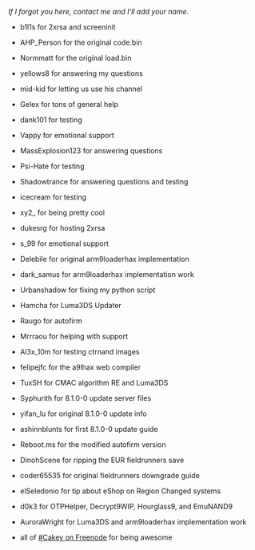 *If I forgot you here, contact me and I'll add your name.*
+ b1l1s for 2xrsa and screeninit
+ AHP_Person for the original code.bin
+ Normmatt for the original load.bin
+ yellows8 for answering my questions
+ mid-kid for letting us use his channel
+ Gelex for tons of general help
+ dank101 for testing
+ Vappy for emotional support
+ MassExplosion123 for answering questions
+ Psi-Hate for testing
+ Shadowtrance for answering questions and testing
+ icecream for testing
+ xy2_ for being pretty cool
+ dukesrg for hosting 2xrsa
+ s_99 for emotional support
+ Delebile for original arm9loaderhax implementation
+ dark_samus for arm9loaderhax implementation work
+ Urbanshadow for fixing my python script
+ Hamcha for Luma3DS Updater


+ Raugo for autofirm

+ Mrrraou for helping with support
+ Al3x_10m for testing ctrnand images
+ felipejfc for the a9lhax web compiler
+ TuxSH for CMAC algorithm RE and Luma3DS
+ Syphurith for 8.1.0-0 update server files
+ yifan_lu for original 8.1.0-0 update info
+ ashinnblunts for first 8.1.0-0 update guide
+ Reboot.ms for the modified autofirm version
+ DinohScene for ripping the EUR fieldrunners save
+ coder65535 for original fieldrunners downgrade guide
+ elSeledonio for tip about eShop on Region Changed systems
+ d0k3 for OTPHelper, Decrypt9WIP, Hourglass9, and EmuNAND9
+ AuroraWright for Luma3DS and arm9loaderhax implementation work

+ all of [#Cakey on Freenode](http://webchat.freenode.net/?channels=%23Cakey) for being awesome
